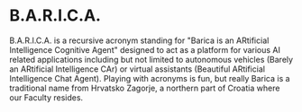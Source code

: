 # B.A.R.I.C.A.
B.A.R.I.C.A. is a recursive acronym standing for "Barica is an ARtificial Intelligence Cognitive Agent" designed to act as a platform for various AI related applications including but not limited to autonomous vehicles (Barely an ARtificial Intelligence CAr) or virtual assistants (Beautiful ARtificial Intelligence Chat Agent). Playing with acronyms is fun, but really Barica is a traditional name from Hrvatsko Zagorje, a northern part of Croatia where our Faculty resides.
